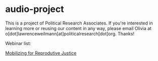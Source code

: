 # audio-project
This is a project of Political Research Associates. If you're interested in learning more or reusing our content in any way, please email Olivia at o[dot]lawrenceweilmann[at]politicalresearch[dot]org. Thanks!

Webinar list:

[Mobilizing for Reprodutive Justice](https://political-research-associates.github.io/audio-project/ReproJustice/ReproJustice.html)
